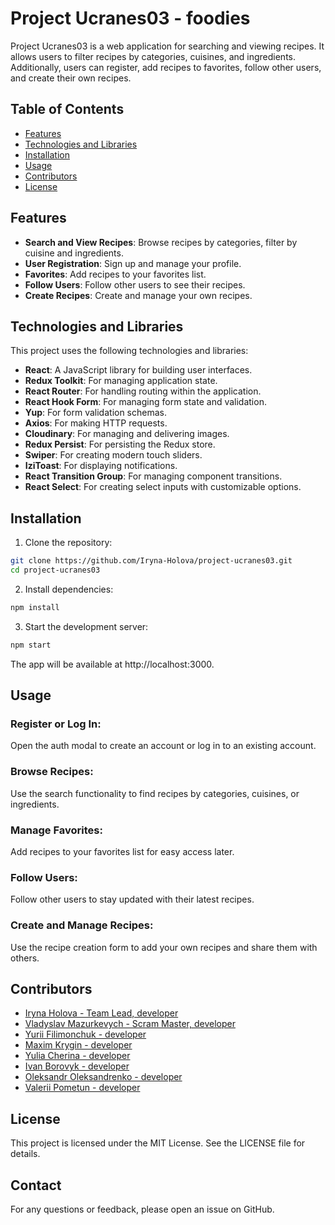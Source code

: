 # Project Ucranes03 - foodies

Project Ucranes03 is a web application for searching and viewing recipes. It allows users to filter recipes by categories, cuisines, and ingredients. Additionally, users can register, add recipes to favorites, follow other users, and create their own recipes.

## Table of Contents

- [Features](#features)
- [Technologies and Libraries](#technologies-and-libraries)
- [Installation](#installation)
- [Usage](#usage)
- [Contributors](#contributors)
- [License](#license)

## Features

- **Search and View Recipes**: Browse recipes by categories, filter by cuisine and ingredients.
- **User Registration**: Sign up and manage your profile.
- **Favorites**: Add recipes to your favorites list.
- **Follow Users**: Follow other users to see their recipes.
- **Create Recipes**: Create and manage your own recipes.

## Technologies and Libraries

This project uses the following technologies and libraries:

- **React**: A JavaScript library for building user interfaces.
- **Redux Toolkit**: For managing application state.
- **React Router**: For handling routing within the application.
- **React Hook Form**: For managing form state and validation.
- **Yup**: For form validation schemas.
- **Axios**: For making HTTP requests.
- **Cloudinary**: For managing and delivering images.
- **Redux Persist**: For persisting the Redux store.
- **Swiper**: For creating modern touch sliders.
- **IziToast**: For displaying notifications.
- **React Transition Group**: For managing component transitions.
- **React Select**: For creating select inputs with customizable options.

## Installation

1. Clone the repository:

```sh
git clone https://github.com/Iryna-Holova/project-ucranes03.git
cd project-ucranes03
```

2. Install dependencies:

```sh
npm install
```

3. Start the development server:

```sh
npm start
```

The app will be available at http://localhost:3000.

## Usage

### Register or Log In:

Open the auth modal to create an account or log in to an existing account.

### Browse Recipes:

Use the search functionality to find recipes by categories, cuisines, or ingredients.

### Manage Favorites:

Add recipes to your favorites list for easy access later.

### Follow Users:

Follow other users to stay updated with their latest recipes.

### Create and Manage Recipes:

Use the recipe creation form to add your own recipes and share them with others.

## Contributors

- [Iryna Holova - Team Lead, developer](https://github.com/Iryna-Holova)
- [Vladyslav Mazurkevych - Scram Master, developer](https://github.com/mazurkevych30)
- [Yurii Filimonchuk - developer](https://github.com/filimon4uck)
- [Maxim Krygin - developer](https://github.com/Maxus94)
- [Yulia Cherina - developer](https://github.com/dianatima)
- [Ivan Borovyk - developer](https://github.com/Saref111)
- [Oleksandr Oleksandrenko - developer](https://github.com/lexandr10)
- [Valerii Pometun - developer](https://github.com/Valerii2022)

## License

This project is licensed under the MIT License. See the LICENSE file for details.

## Contact

For any questions or feedback, please open an issue on GitHub.